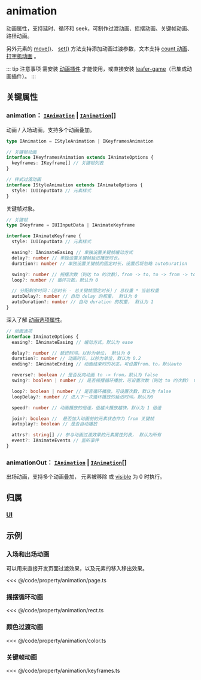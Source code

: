 <script setup>
import Case from '/component/Case.vue'
</script>

# animation

动画属性，支持延时、循环和 seek，可制作过渡动画、摇摆动画、关键帧动画、路径动画。

另外元素的 [move()](/reference/property/position.md#move-addx-number-ipointdata-addy-0-transition-itranstion)、 [ set()](/reference/property/data.md#set-data-iuiinputdata-transition-itranstion) 方法支持添加动画过渡参数，文本支持 [count 动画](/reference/display/Text.md#文本-count-动画)、[打字机动画](/reference/display/Text.md#打字机动画) 。

::: tip 注意事项
需安装 [动画插件](/plugin/in/animate/index.md) 才能使用，或直接安装 [leafer-game](/guide/install/game/start.md)（已集成动画插件）。
:::

<case name="AnimateFrames" editor=false></case>

## 关键属性

### animation： [`IAnimation`](/api/modules.md#ianimation) | [`IAnimation`](/api/modules.md#ianimation)[]

动画 / 入场动画，支持多个动画叠加。

```ts
type IAnimation = IStyleAnimation | IKeyframesAnimation

// 关键帧动画
interface IKeyframesAnimation extends IAnimateOptions {
  keyframes: IKeyframe[] // 关键帧列表
}

// 样式过渡动画
interface IStyleAnimation extends IAnimateOptions {
  style: IUIInputData // 元素样式
}
```

关键帧对象。

```ts
// 关键帧
type IKeyframe = IUIInputData | IAnimateKeyframe

interface IAnimateKeyframe {
  style: IUIInputData // 元素样式

  easing?: IAnimateEasing // 单独设置关键帧缓动方式
  delay?: number // 单独设置关键帧延迟播放时长。
  duration?: number // 单独设置关键帧的固定时长，设置后将忽略 autoDuration

  swing?: number // 摇摆次数（到达 to 的次数），from -> to，to -> from -> to ... ，默认 0
  loop?: number // 循环次数，默认为 0

  // 分配剩余时间：（总时长 - 总关键帧固定时长）/ 总权重 * 当前权重
  autoDelay?: number // 自动 delay 的权重， 默认为 0
  autoDuration?: number // 自动 duration 的权重， 默认为 1
}
```

深入了解 [动画选项属性](/plugin/in/animate/Animate.md#动画选项-只读)。

```ts
// 动画选项
interface IAnimateOptions {
  easing?: IAnimateEasing // 缓动方式，默认为 ease

  delay?: number // 延迟时间，以秒为单位， 默认为 0
  duration?: number // 动画时长，以秒为单位，默认为 0.2
  ending?: IAnimateEnding // 动画结束时的状态，可设置from、to，默认auto

  reverse?: boolean // 是否反向动画 to -> from，默认为 false
  swing?: boolean | number // 是否摇摆循环播放，可设置次数（到达 to 的次数） from -> to，to -> from -> to ... ，默认 false

  loop?: boolean | number // 是否循环播放，可设置次数，默认为 false
  loopDelay?: number // 进入下一次循环播放的延迟时间，默认为0

  speed?: number // 动画播放的倍速，值越大播放越快，默认为 1 倍速

  join?: boolean //  是否加入动画前的元素状态作为 from 关键帧
  autoplay?: boolean // 是否自动播放

  attrs?: string[] // 参与动画过渡效果的元素属性列表， 默认为所有
  event?: IAnimateEvents // 监听事件
}
```

### animationOut： [`IAnimation`](/api/modules.md#ianimation) | [`IAnimation`](/api/modules.md#ianimation)[]

出场动画，支持多个动画叠加， 元素被移除 或 [visible](/reference/property/visible) 为 0 时执行。

## 归属

### [UI](/reference/display/UI.md)

## 示例

### 入场和出场动画

可以用来直接开发页面过渡效果，以及元素的移入移出效果。

<case name="AnimatePage" editor=false></case>

<<< @/code/property/animation/page.ts

<case name="Animate" editor=false></case>

### 摇摆循环动画

<<< @/code/property/animation/rect.ts

<case name="AnimateColor" editor=false></case>

### 颜色过渡动画

<<< @/code/property/animation/color.ts

<case name="AnimateFrames" editor=false></case>

### 关键帧动画

<<< @/code/property/animation/keyframes.ts
